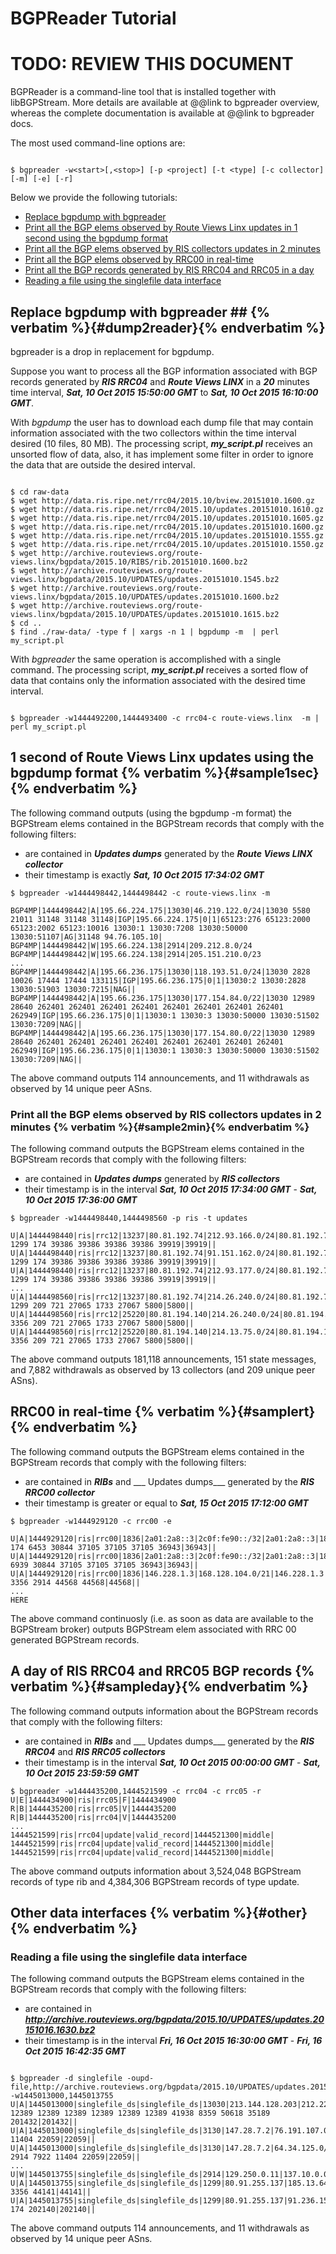 BGPReader Tutorial
==================

<h1 class="text-danger">TODO: REVIEW THIS DOCUMENT</h1>


BGPReader is a command-line tool that is installed together with libBGPStream.
More details are available at @@link to bgpreader overview, whereas
the complete documentation is available at @@link to bgpreader docs.

The most used command-line options are:

~~~

$ bgpreader -w<start>[,<stop>] [-p <project] [-t <type] [-c collector] [-m] [-e] [-r]

~~~

Below we provide the following tutorials:

* [Replace bgpdump with bgpreader](#dump2reader)
* [Print all the BGP elems observed by Route Views Linx updates in 1 second using the bgpdump format](#sample1sec)
* [Print all the BGP elems observed by RIS collectors updates in 2 minutes](#sample2min)
* [Print all the BGP elems observed by RRC00 in real-time](#samplert)
* [Print all the BGP records generated by RIS RRC04 and RRC05 in a day](#sampleday)
* [Reading a file using the singlefile data interface](#other)




## Replace bgpdump with bgpreader  ##  {% verbatim %}{#dump2reader}{% endverbatim %}


bgpreader is a drop in replacement for bgpdump.

Suppose you want to process all the BGP information associated with
BGP records  generated by ___RIS RRC04___ and ___Route Views LINX___
in a ___20___ minutes time interval,  ___Sat, 10 Oct 2015 15:50:00
GMT___ to  ___Sat, 10 Oct 2015 16:10:00 GMT___.

With _bgpdump_ the user has to download each dump file that may contain
information associated with the two collectors within the time
interval desired (10 files, 80 MB). The processing script, ___my_script.pl___
receives an unsorted flow of data, also, it has implement some filter
in order to ignore the data that are outside the desired interval.

~~~

$ cd raw-data
$ wget http://data.ris.ripe.net/rrc04/2015.10/bview.20151010.1600.gz
$ wget http://data.ris.ripe.net/rrc04/2015.10/updates.20151010.1610.gz
$ wget http://data.ris.ripe.net/rrc04/2015.10/updates.20151010.1605.gz
$ wget http://data.ris.ripe.net/rrc04/2015.10/updates.20151010.1600.gz
$ wget http://data.ris.ripe.net/rrc04/2015.10/updates.20151010.1555.gz
$ wget http://data.ris.ripe.net/rrc04/2015.10/updates.20151010.1550.gz
$ wget http://archive.routeviews.org/route-views.linx/bgpdata/2015.10/RIBS/rib.20151010.1600.bz2
$ wget http://archive.routeviews.org/route-views.linx/bgpdata/2015.10/UPDATES/updates.20151010.1545.bz2
$ wget http://archive.routeviews.org/route-views.linx/bgpdata/2015.10/UPDATES/updates.20151010.1600.bz2
$ wget http://archive.routeviews.org/route-views.linx/bgpdata/2015.10/UPDATES/updates.20151010.1615.bz2
$ cd ..
$ find ./raw-data/ -type f | xargs -n 1 | bgpdump -m  | perl my_script.pl

~~~

With _bgpreader_ the same operation is accomplished with a single
command. The processing script, ___my_script.pl___ receives a sorted
flow of data that contains only the information associated with the
desired time interval. 

~~~

$ bgpreader -w1444492200,1444493400 -c rrc04-c route-views.linx  -m | perl my_script.pl

~~~


## 1 second of Route Views Linx updates using the bgpdump format {% verbatim %}{#sample1sec}{% endverbatim %}

The following command outputs (using the bgpdump -m format) the BGPStream elems contained in the
BGPStream records that comply with the following filters:

 * are contained in ___Updates dumps___ generated by the ___Route Views
   LINX collector___
 * their timestamp is exactly  ___Sat, 10 Oct 2015 17:34:02 GMT___ 

~~~
$ bgpreader -w1444498442,1444498442 -c route-views.linx -m

BGP4MP|1444498442|A|195.66.224.175|13030|46.219.122.0/24|13030 5580 21011 31148 31148 31148|IGP|195.66.224.175|0|1|65123:276 65123:2000 65123:2002 65123:10016 13030:1 13030:7208 13030:50000 13030:51107|AG|31148 94.76.105.10|
BGP4MP|1444498442|W|195.66.224.138|2914|209.212.8.0/24
BGP4MP|1444498442|W|195.66.224.138|2914|205.151.210.0/23
...
BGP4MP|1444498442|A|195.66.236.175|13030|118.193.51.0/24|13030 2828 10026 17444 17444 133115|IGP|195.66.236.175|0|1|13030:2 13030:2828 13030:51903 13030:7215|NAG||
BGP4MP|1444498442|A|195.66.236.175|13030|177.154.84.0/22|13030 12989 28640 262401 262401 262401 262401 262401 262401 262401 262401 262949|IGP|195.66.236.175|0|1|13030:1 13030:3 13030:50000 13030:51502 13030:7209|NAG||
BGP4MP|1444498442|A|195.66.236.175|13030|177.154.80.0/22|13030 12989 28640 262401 262401 262401 262401 262401 262401 262401 262401 262949|IGP|195.66.236.175|0|1|13030:1 13030:3 13030:50000 13030:51502 13030:7209|NAG||
~~~

The above command outputs 114  announcements,  and 11 withdrawals as
observed by 14 unique peer ASns.


### Print all the BGP elems observed by RIS collectors updates in 2 minutes {% verbatim %}{#sample2min}{% endverbatim %}

The following command outputs the BGPStream elems contained in the
BGPStream records that comply with the following filters:

 * are contained in ___Updates dumps___ generated by ___RIS collectors___
 * their timestamp is in the interval ___Sat, 10 Oct 2015 17:34:00 GMT___ -  ___Sat, 10 Oct 2015 17:36:00 GMT___

~~~
$ bgpreader -w1444498440,1444498560 -p ris -t updates

U|A|1444498440|ris|rrc12|13237|80.81.192.74|212.93.166.0/24|80.81.192.74|13237 1299 174 39386 39386 39386 39386 39919|39919||
U|A|1444498440|ris|rrc12|13237|80.81.192.74|91.151.162.0/24|80.81.192.74|13237 1299 174 39386 39386 39386 39386 39919|39919||
U|A|1444498440|ris|rrc12|13237|80.81.192.74|212.93.177.0/24|80.81.192.74|13237 1299 174 39386 39386 39386 39386 39919|39919||
...
U|A|1444498560|ris|rrc12|13237|80.81.192.74|214.26.240.0/24|80.81.192.74|13237 1299 209 721 27065 1733 27067 5800|5800||
U|A|1444498560|ris|rrc12|25220|80.81.194.140|214.26.240.0/24|80.81.194.140|25220 3356 209 721 27065 1733 27067 5800|5800||
U|A|1444498560|ris|rrc12|25220|80.81.194.140|214.13.75.0/24|80.81.194.140|25220 3356 209 721 27065 1733 27067 5800|5800|| 
~~~

The above command outputs 181,118 announcements,  151 state messages,
and 7,882 withdrawals as observed by 13 collectors (and 209 unique
peer ASns).



## RRC00 in real-time {% verbatim %}{#samplert}{% endverbatim %}

The following command outputs the BGPStream elems contained in the
BGPStream records that comply with the following filters:

 * are contained in ___RIBs___ and ___ Updates dumps___ generated by    the ___RIS RRC00 collector___
 * their timestamp is greater or equal to  ___Sat, 15 Oct 2015 17:12:00 GMT___ 

~~~
$ bgpreader -w1444929120 -c rrc00 -e

U|A|1444929120|ris|rrc00|1836|2a01:2a8::3|2c0f:fe90::/32|2a01:2a8::3|1836 174 6453 30844 37105 37105 37105 36943|36943||
U|A|1444929120|ris|rrc00|1836|2a01:2a8::3|2c0f:fe90::/32|2a01:2a8::3|1836 6939 30844 37105 37105 37105 36943|36943||
U|A|1444929120|ris|rrc00|1836|146.228.1.3|168.128.104.0/21|146.228.1.3|1836 3356 2914 44568 44568|44568||
...
HERE
~~~

The above command continuosly (i.e. as soon as data are available to
the BGPStream broker) outputs BGPStream elem associated with RRC 00
generated BGPStream records. 



## A day of RIS RRC04 and RRC05 BGP records {% verbatim %}{#sampleday}{% endverbatim %}

The following command outputs information about the BGPStream records that comply with the following filters:

 * are contained in ___RIBs___ and ___ Updates dumps___ generated by
   the ___RIS RRC04___ and ___RIS RRC05 collectors___
 * their timestamp is in the interval ___Sat, 10 Oct 2015 00:00:00  GMT___ -  ___Sat, 10 Oct 2015 23:59:59 GMT___

~~~
$ bgpreader -w1444435200,1444521599 -c rrc04 -c rrc05 -r
U|E|1444434900|ris|rrc05|F|1444434900
R|B|1444435200|ris|rrc05|V|1444435200
R|B|1444435200|ris|rrc04|V|1444435200
...
1444521599|ris|rrc04|update|valid_record|1444521300|middle|
1444521599|ris|rrc04|update|valid_record|1444521300|middle|
1444521599|ris|rrc04|update|valid_record|1444521300|middle|
~~~

The above command outputs information about 3,524,048 BGPStream
records of type rib and 4,384,306 BGPStream records of type update.


## Other data interfaces {% verbatim %}{#other}{% endverbatim %}


### Reading a  file using the singlefile data interface ###

The following command outputs the BGPStream elems contained in the
BGPStream records that comply with the following filters:

 * are contained in ___http://archive.routeviews.org/bgpdata/2015.10/UPDATES/updates.20151016.1630.bz2___
 * their timestamp is in the interval ___Fri, 16 Oct 2015 16:30:00 GMT___ -  ___Fri, 16 Oct 2015 16:42:35 GMT___

~~~

$ bgpreader -d singlefile -oupd-file,http://archive.routeviews.org/bgpdata/2015.10/UPDATES/updates.20151016.1630.bz2  -w1445013000,1445013755
U|A|1445013000|singlefile_ds|singlefile_ds|13030|213.144.128.203|212.22.66.0/24|213.144.128.203|13030 12389 12389 12389 12389 12389 12389 41938 8359 50618 35189 201432|201432||
U|A|1445013000|singlefile_ds|singlefile_ds|3130|147.28.7.2|76.191.107.0/24|147.28.7.2|3130 11404 22059|22059||
U|A|1445013000|singlefile_ds|singlefile_ds|3130|147.28.7.2|64.34.125.0/24|147.28.7.2|3130 2914 7922 11404 22059|22059||
...
U|W|1445013755|singlefile_ds|singlefile_ds|2914|129.250.0.11|137.10.0.0/16|||||
U|A|1445013755|singlefile_ds|singlefile_ds|1299|80.91.255.137|185.13.64.0/22|80.91.255.137|1299 3356 44141|44141||
U|A|1445013755|singlefile_ds|singlefile_ds|1299|80.91.255.137|91.236.153.0/24|80.91.255.137|1299 174 202140|202140||
~~~

The above command outputs 114  announcements,  and 11 withdrawals as
observed by 14 unique peer ASns.

